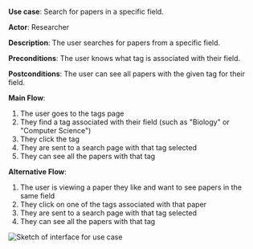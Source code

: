 **Use case**:
Search for papers in a specific field.

**Actor**:
Researcher

**Description**:
The user searches for papers from a specific field.

**Preconditions**:
The user knows what tag is associated with their field.

**Postconditions**:
The user can see all papers with the given tag for their field.

**Main Flow**:
1. The user goes to the tags page
2. They find a tag associated with their field (such as "Biology" or "Computer Science")
3. They click the tag
4. They are sent to a search page with that tag selected
5. They can see all the papers with that tag

**Alternative Flow**:
1. The user is viewing a paper they like and want to see papers in the same field
2. They click on one of the tags associated with that paper
3. They are sent to a search page with that tag selected
4. They can see all the papers with that tag

![Sketch of interface for use case](TODO.png)
